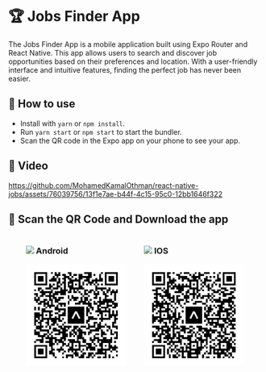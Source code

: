 # 🏆 Jobs Finder App

The Jobs Finder App is a mobile application built using Expo Router and React Native. This app allows users to search and discover job opportunities based on their preferences and location. With a user-friendly interface and intuitive features, finding the perfect job has never been easier.

## 🚀 How to use

- Install with `yarn` or `npm install`.
- Run `yarn start` or `npm start` to start the bundler.
- Scan the QR code in the Expo app on your phone to see your app.

## 📱 Video

https://github.com/MohamedKamalOthman/react-native-jobs/assets/76039756/13f1e7ae-b44f-4c15-95c0-12bb1646f322


## 🌟 Scan the QR Code and Download the app

<!-- create a div with 2 images space between -->
<div style="display: flex; justify-content: space-evenly;">
<div >
<h3><img src="https://cdn-icons-png.flaticon.com/512/888/888839.png?w=900&t=st=1690452913~exp=1690453513~hmac=dee1c1751a268837dee92867541981b02c12eb5be33c2ee2a98146fcc86aba05" width="20"/> Android</h3>
    <img src="Android_QRCode.png" width="200" height="200" />
</div>
<div>

<h3><img src="https://cdn-icons-png.flaticon.com/512/831/831380.png?w=900&t=st=1690452851~exp=1690453451~hmac=248320f8f5b12bcc6f957c88e069a35a28742ea57360f3ff6af8894d91b71ef1" width="20"/>  IOS</h3>

<img src="IOS_QRCode.png" width="200" height="200" />

</div>
</div>
